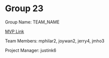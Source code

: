 # Group 23
Group Name: TEAM_NAME

[MVP Link](http://cs196.cs.illinois.edu)

Team Members: mphilar2, joywan2, jerry4, jmho3

Project Manager: justink6
